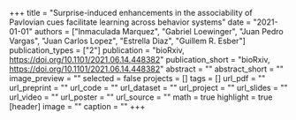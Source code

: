 +++
title = "Surprise-induced enhancements in the associability of Pavlovian cues facilitate learning across behavior systems"
date = "2021-01-01"
authors = ["Inmaculada Marquez", "Gabriel Loewinger", "Juan Pedro Vargas", "Juan Carlos Lopez", "Estrella Diaz", "Guillem R. Esber"]
publication_types = ["2"]
publication = "bioRxiv, https://doi.org/10.1101/2021.06.14.448382"
publication_short = "bioRxiv, https://doi.org/10.1101/2021.06.14.448382"
abstract = ""
abstract_short = ""
image_preview = ""
selected = false
projects = []
tags = []
url_pdf = ""
url_preprint = ""
url_code = ""
url_dataset = ""
url_project = ""
url_slides = ""
url_video = ""
url_poster = ""
url_source = ""
math = true
highlight = true
[header]
image = ""
caption = ""
+++
